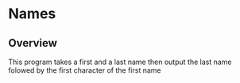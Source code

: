# Names

## Overview
This program takes a first and a last name then output the last name folowed by the first character of the first name
